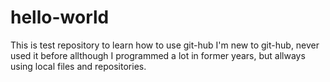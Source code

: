 # hello-world
This is test repository to learn how to use git-hub
I'm new to git-hub, never used it before allthough I programmed a lot in former years, but allways using local files and repositories.
